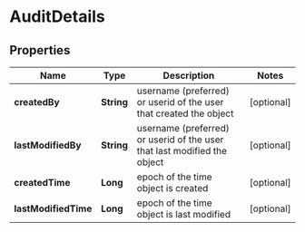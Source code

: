# AuditDetails

## Properties
Name | Type | Description | Notes
------------ | ------------- | ------------- | -------------
**createdBy** | **String** | username (preferred) or userid of the user that created the object |  [optional]
**lastModifiedBy** | **String** | username (preferred) or userid of the user that last modified the object |  [optional]
**createdTime** | **Long** | epoch of the time object is created |  [optional]
**lastModifiedTime** | **Long** | epoch of the time object is last modified |  [optional]
